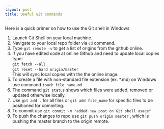 ```yaml
---
layout: post
title: Useful Git commands 
---
```

Here is a quick primer on how to use the Git shell in Windows:

1. Launch Git Shell on your local machine.
2. Navigate to your local repo folder via `cd` command.
3. Type `git remote -v` to get a list of origins from the github online.
4. If you have edited code at online Github and need to update local copies type:  
   `git fetch --all`  
   `git reset --hard origin/master`  
    This will sync local copies with the the online image.
5. To create a file with non-standard file extension (ex. *.md) on Windows use command 
   `touch file_name.md`
6. The command `git status` shows which files were added, removed or updated otherwise locally.
7. Use `git add .` for all files or `git add file_name` for specific files to be positioned for commiting.
8. To commit use `git commit -m "added new post on Git shell usage"`
9. To push the changes to repo use `git push origin master` , which is pushing the master branch to the origin remote.

